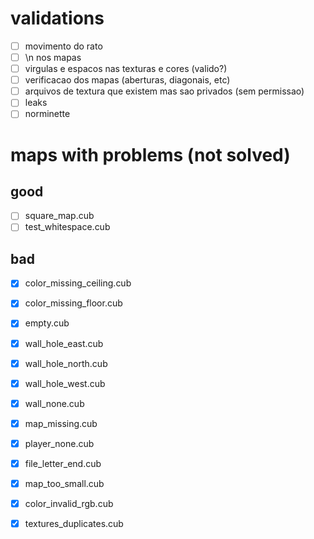 # validations

- [ ] movimento do rato 
- [ ] \n nos mapas  
- [ ] virgulas e espacos nas texturas e cores (valido?)
- [ ] verificacao dos mapas (aberturas, diagonais, etc)
- [ ] arquivos de textura que existem mas sao privados (sem permissao)
- [ ] leaks 
- [ ] norminette

# maps with problems (not solved)
## good
- [ ] square_map.cub
- [ ] test_whitespace.cub

## bad
- [x] color_missing_ceiling.cub
- [x] color_missing_floor.cub
- [x] empty.cub
- [x] wall_hole_east.cub
- [x] wall_hole_north.cub
- [x] wall_hole_west.cub
- [x] wall_none.cub
- [x] map_missing.cub
- [x] player_none.cub
- [x] file_letter_end.cub
- [x] map_too_small.cub
- [x] color_invalid_rgb.cub
- [x] textures_duplicates.cub



